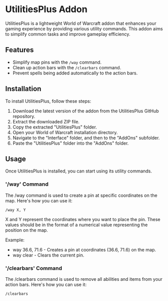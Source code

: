 # UtilitiesPlus Addon
UtilitiesPlus is a lightweight World of Warcraft addon that enhances your gaming experience by providing various utility commands. This addon aims to simplify common tasks and improve gameplay efficiency.

## Features
- Simplify map pins with the `/way` command.
- Clean up action bars with the `/clearbars` command.
- Prevent spells being added automatically to the action bars.

## Installation
To install UtilitiesPlus, follow these steps:
1. Download the latest version of the addon from the UtilitiesPlus GitHub repository.
2. Extract the downloaded ZIP file.
3. Copy the extracted "UtilitiesPlus" folder.
4. Open your World of Warcraft installation directory.
5. Navigate to the "Interface" folder, and then to the "AddOns" subfolder.
6. Paste the "UtilitiesPlus" folder into the "AddOns" folder.

## Usage
Once UtilitiesPlus is installed, you can start using its utility commands.

### '/way' Command
The /way command is used to create a pin at specific coordinates on the map. Here's how you can use it:
```
/way X, Y
```
X and Y represent the coordinates where you want to place the pin. These values should be in the format of a numerical value representing the position on the map.

Example:
- way 36.6, 71.6 - Creates a pin at coordinates (36.6, 71.6) on the map.
- way clear - Clears the current pin.


### '/clearbars' Command
The /clearbars command is used to remove all abilities and items from your action bars. Here's how you can use it:
```
/clearbars
```